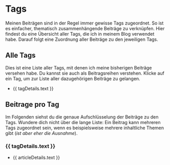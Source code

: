 Tags
====

Meinen Beiträgen sind in der Regel immer gewisse Tags zugeordnet. So ist es
einfacher, thematisch zusammenhängende Beiträge zu verknüpfen. Hier findest
du eine Übersicht aller Tags, die ich in meinem Blog verwendet habe. Darauf
folgt eine Zuordnung aller Beiträge zu den jeweiligen Tags.

Alle Tags
---------
Dies ist eine Liste aller Tags, mit denen ich meine bisherigen Beiträge
versehen habe. Du kannst sie auch als Beitragsreihen verstehen. Klicke
auf ein Tag, um zur Liste aller dazugehörigen Beiträge zu gelangen.

<ul>
    <li v-for="tagDetails in tagData">
        <a :href="'#'+ buildTagLink(tagDetails.text)">
            {{ tagDetails.text }}
        </a>
    </li>
</ul>

Beitrage pro Tag
----------------
Im Folgenden siehst du die genaue Aufschlüsselung der Beiträge zu den Tags.
Wundere dich nicht über die lange Liste: Ein Beitrag kann mehreren Tags
zugeordnet sein, wenn es beispielsweise mehrere inhaltliche Themen gibt
(_ist aber eher die Ausnahme_).

<div v-for="tagDetails in tagData" class="card">
    <section :id="buildTagLink(tagDetails.text)">
        <h3>{{ tagDetails.text }}</h3>
        <ul>
            <li v-for="articleDetails in tagDetails.items">
                <a :href="withBase(articleDetails.link)">{{ articleDetails.text }}</a>
            </li>
        </ul>
    </section>
</div>

<script setup>
import {withBase} from "vitepress";
import tagData from "./../tagData.json";
import { buildTagLink } from "./../utilities/tagHelper";

</script>
<style>
ul {
  columns: 2;
  -webkit-columns: 2;
  -moz-columns: 2;
}
</style>
